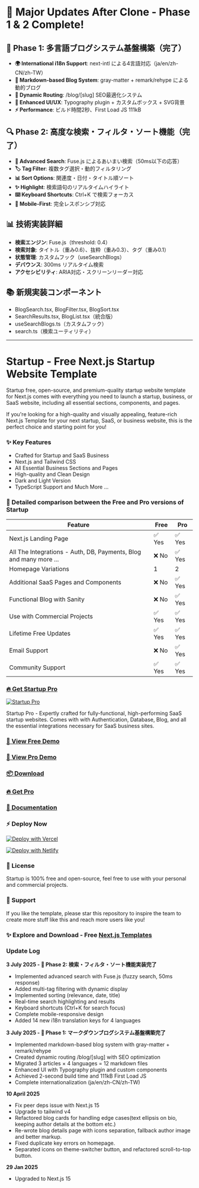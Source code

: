 # 🌟 **Major Updates After Clone - Phase 1 & 2 Complete!**

## 🚀 **Phase 1: 多言語ブログシステム基盤構築（完了）**
- **🌍 International i18n Support**: next-intl による4言語対応（ja/en/zh-CN/zh-TW）
- **📝 Markdown-based Blog System**: gray-matter + remark/rehype による動的ブログ
- **🎯 Dynamic Routing**: /blog/[slug] SEO最適化システム
- **🎨 Enhanced UI/UX**: Typography plugin + カスタムボックス + SVG背景
- **⚡ Performance**: ビルド時間2秒、First Load JS 111kB

## 🔍 **Phase 2: 高度な検索・フィルタ・ソート機能（完了）**
- **🔎 Advanced Search**: Fuse.js によるあいまい検索（50ms以下の応答）
- **🏷️ Tag Filter**: 複数タグ選択・動的フィルタリング
- **📊 Sort Options**: 関連度・日付・タイトル順ソート
- **✨ Highlight**: 検索語句のリアルタイムハイライト
- **⌨️ Keyboard Shortcuts**: Ctrl+K で検索フォーカス
- **📱 Mobile-First**: 完全レスポンシブ対応

## 📊 **技術実装詳細**
- **検索エンジン**: Fuse.js（threshold: 0.4）
- **検索対象**: タイトル（重み0.6）、抜粋（重み0.3）、タグ（重み0.1）
- **状態管理**: カスタムフック（useSearchBlogs）
- **デバウンス**: 300ms リアルタイム検索
- **アクセシビリティ**: ARIA対応・スクリーンリーダー対応

## 📚 **新規実装コンポーネント**
- BlogSearch.tsx, BlogFilter.tsx, BlogSort.tsx
- SearchResults.tsx, BlogList.tsx（統合版）
- useSearchBlogs.ts（カスタムフック）
- search.ts（検索ユーティリティ）

---
# Startup - Free Next.js Startup Website Template

Startup free, open-source, and premium-quality startup website template for Next.js comes with everything you need to launch a startup, business, or SaaS website, including all essential sections, components, and pages.

If you're looking for a high-quality and visually appealing, feature-rich Next.js Template for your next startup, SaaS, or business website, this is the perfect choice and starting point for you!

### ✨ Key Features
- Crafted for Startup and SaaS Business
- Next.js and Tailwind CSS
- All Essential Business Sections and Pages
- High-quality and Clean Design
- Dark and Light Version
- TypeScript Support
and Much More ...

### 🙌 Detailed comparison between the Free and Pro versions of Startup

| Feature             | Free | Pro |
|---------------------|------------|----------|
| Next.js Landing Page             | ✅ Yes      | ✅ Yes      |
| All The Integrations - Auth, DB, Payments, Blog and many more ...             | ❌ No      | ✅ Yes |
| Homepage Variations             | 1      | 2 |
| Additional SaaS Pages and Components             | ❌ No      | ✅ Yes |
| Functional Blog with Sanity       | ❌ No      | ✅ Yes | ✅ Yes |
| Use with Commercial Projects            | ✅ Yes      | ✅ Yes      |
| Lifetime Free Updates             | ✅ Yes      | ✅ Yes |
| Email Support       | ❌ No         | ✅ Yes       |
| Community Support         | ✅ Yes         | ✅ Yes       |


### [🔥 Get Startup Pro](https://nextjstemplates.com/templates/saas-starter-startup)

[![Startup Pro](https://raw.githubusercontent.com/NextJSTemplates/startup-nextjs/main/startup-pro.webp)](https://nextjstemplates.com/templates/saas-starter-startup)

Startup Pro - Expertly crafted for fully-functional, high-performing SaaS startup websites. Comes with with Authentication, Database, Blog, and all the essential integrations necessary for SaaS business sites.


### [🚀 View Free Demo](https://startup.nextjstemplates.com/)

### [🚀 View Pro Demo](https://startup-pro.nextjstemplates.com/)

### [📦 Download](https://nextjstemplates.com/templates/startup)

### [🔥 Get Pro](https://nextjstemplates.com/templates/saas-starter-startup)

### [🔌 Documentation](https://nextjstemplates.com/docs)

### ⚡ Deploy Now

[![Deploy with Vercel](https://vercel.com/button)](https://vercel.com/new/clone?repository-url=https%3A%2F%2Fgithub.com%2FNextJSTemplates%2Fstartup-nextjs)

[![Deploy with Netlify](https://www.netlify.com/img/deploy/button.svg)](https://app.netlify.com/start/deploy?repository=https://github.com/NextJSTemplates/startup-nextjs)


### 📄 License
Startup is 100% free and open-source, feel free to use with your personal and commercial projects.

### 💜 Support
If you like the template, please star this repository to inspire the team to create more stuff like this and reach more users like you!

### ✨ Explore and Download - Free [Next.js Templates](https://nextjstemplates.com)

### Update Log

**3 July 2025 - 🎉 Phase 2: 検索・フィルタ・ソート機能実装完了**
- Implemented advanced search with Fuse.js (fuzzy search, 50ms response)
- Added multi-tag filtering with dynamic display
- Implemented sorting (relevance, date, title)
- Real-time search highlighting and results
- Keyboard shortcuts (Ctrl+K for search focus)
- Complete mobile-responsive design
- Added 14 new i18n translation keys for 4 languages

**3 July 2025 - 🚀 Phase 1: マークダウンブログシステム基盤構築完了**
- Implemented markdown-based blog system with gray-matter + remark/rehype
- Created dynamic routing /blog/[slug] with SEO optimization
- Migrated 3 articles × 4 languages = 12 markdown files
- Enhanced UI with Typography plugin and custom components
- Achieved 2-second build time and 111kB First Load JS
- Complete internationalization (ja/en/zh-CN/zh-TW)

**10 April 2025**
- Fix peer deps issue with Next.js 15
- Upgrade to tailwind v4
- Refactored blog cards for handling edge cases(text ellipsis on bio, keeping author details at the bottom etc.)
- Re-wrote blog details page with icons separation, fallback author image and better markup.
- Fixed duplicate key errors on homepage.
- Separated icons on theme-switcher button, and refactored scroll-to-top button.

**29 Jan 2025**
- Upgraded to Next.js 15
